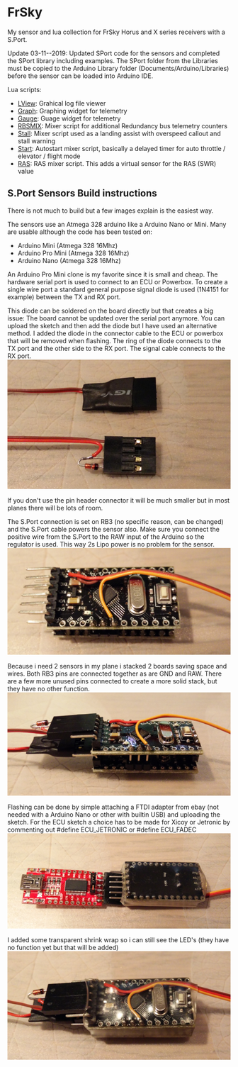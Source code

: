 # FrSky
My sensor and lua collection for FrSky Horus and X series receivers with a S.Port.

Update 03-11--2019: Updated SPort code for the sensors and completed the SPort library including examples. The SPort folder from the Libraries must be copied to the Arduino Library folder (Documents/Arduino/Libraries) before the sensor can be loaded into Arduino IDE.

Lua scripts:
 - [LView](https://github.com/RealTadango/FrSky/tree/master/LView): Grahical log file viewer
 - [Graph](https://github.com/RealTadango/FrSky/tree/master/Graph): Graphing widget for telemetry
 - [Gauge](https://github.com/RealTadango/FrSky/tree/master/Gauge): Guage widget for telemetry
 - [RBSMIX](https://github.com/RealTadango/FrSky/tree/master/RBSMIX): Mixer script for additional Redundancy bus telemetry counters
 - [Stall](https://github.com/RealTadango/FrSky/tree/master/Stall): Mixer script used as a landing assist with overspeed callout and stall warning
 - [Start](https://github.com/RealTadango/FrSky/tree/master/Start): Autostart mixer script, basically a delayed timer for auto throttle / elevator / flight mode
 - [RAS](https://github.com/RealTadango/FrSky/tree/master/RAS): RAS mixer script. This adds a virtual sensor for the RAS (SWR) value

## S.Port Sensors Build instructions

There is not much to build but a few images explain is the easiest way.

The sensors use an Atmega 328 arduino like a Arduino Nano or Mini. Many are usable although the code has been tested on:
 - Arduino Mini (Atmega 328 16Mhz)
 - Arduino Pro Mini (Atmega 328 16Mhz)
 - Arduino Nano (Atmega 328 16Mhz)

An Arduino Pro Mini clone is my favorite since it is small and cheap. The hardware serial port is used to connect to an ECU or Powerbox. To create a single wire port a standard general purpose signal diode is used (1N4151 for example) between the TX and RX port.

This diode can be soldered on the board directly but that creates a big issue: The board cannot be updated over the serial port anymore. You can upload the sketch and then add the diode but I have used an alternative method. I added the diode in the connector cable to the ECU or powerbox that will be removed when flashing. The ring of the diode connects to the TX port and the other side to the RX port. The signal cable connects to the RX port.
![Sensor cable](img/sensors_cables.png)

If you don't use the pin header connector it will be much smaller but in most planes there will be lots of room.

The S.Port connection is set on RB3 (no specific reason, can be changed) and the S.Port cable powers the sensor also. Make sure you connect the positive wire from the S.Port to the RAW input of the Arduino so the regulator is used. This way 2s Lipo power is no problem for the sensor.
![S.Port cable](img/sensors_sport.png)

Because i need 2 sensors in my plane i stacked 2 boards saving space and wires. Both RB3 pins are connected together as are GND and RAW. There are a few more unused pins connected to create a more solid stack, but they have no other function.
![2 stacked sensors](img/sensors_stacked.png)

Flashing can be done by simple attaching a FTDI adapter from ebay (not needed with a Arduino Nano or other with builtin USB) and uploading the sketch. For the ECU sketch a choice has to be made for Xicoy or Jetronic by commenting out #define ECU_JETRONIC or #define ECU_FADEC
![Flashing with FTDI](img/sensors_ftdi.png)

I added some transparent shrink wrap so i can still see the LED's (they have no function yet but that will be added)
![Ready to install](img/sensors_ready.png)
